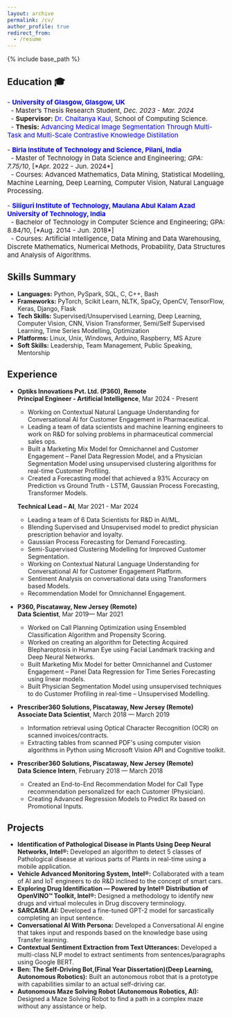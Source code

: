 ```yaml
---
layout: archive
permalink: /cv/
author_profile: true
redirect_from:
  - /resume
---
```


{% include base_path %}
## Education 🎓

<p style="font-size: 15px; color: #1B1212">
- <strong><a href="https://www.gla.ac.uk/" style="color: blue; text-decoration: none;">University of Glasgow, Glasgow, UK</a></strong><br>
&nbsp;&nbsp;- Master’s Thesis Research Student, <em>Dec. 2023 - Mar. 2024</em><br>
&nbsp;&nbsp;- <strong>Supervisor:</strong> <a href="https://scholar.google.com/citations?user=GAGMBAwAAAAJ&hl=en" style="color: blue; text-decoration: none;">Dr. Chaitanya Kaul</a>, School of Computing Science.<br>
&nbsp;&nbsp;- <strong>Thesis:</strong> <a href="https://arxiv.org/abs/2406.03173" style="color: blue; text-decoration: none;">Advancing Medical Image Segmentation Through Multi-Task and Multi-Scale Contrastive Knowledge Distillation</a>
</p>

<p style="font-size: 15px; color: #1B1212">
- <strong><a href="http://www.bits-pilani.ac.in/" style="color: blue; text-decoration: none;">Birla Institute of Technology and Science, Pilani, India</a></strong><br>
&nbsp;&nbsp;- Master of Technology in Data Science and Engineering; <em>GPA: 7.75/10</em>, [*Apr. 2022 - Jun. 2024*]<br>
&nbsp;&nbsp;- Courses: Advanced Mathematics, Data Mining, Statistical Modelling, Machine Learning, Deep Learning, Computer Vision, Natural Language Processing.
</p>

<p style="font-size: 15px; color: #1B1212">
- <strong><a href="https://sittechno.org/" style="color: blue; text-decoration: none;">Siliguri Institute of Technology, Maulana Abul Kalam Azad University of Technology, India</a></strong><br>
&nbsp;&nbsp;- Bachelor of Technology in Computer Science and Engineering; GPA: 8.84/10, [*Aug. 2014 - Jun. 2018*]<br>
&nbsp;&nbsp;- Courses: Artificial Intelligence, Data Mining and Data Warehousing, Discrete Mathematics, Numerical Methods, Probability, Data Structures and Analysis of Algorithms.
</p>

## Skills Summary

- **Languages:** Python, PySpark, SQL, C, C++, Bash
- **Frameworks:** PyTorch, Scikit Learn, NLTK, SpaCy, OpenCV, TensorFlow, Keras, Django, Flask
- **Tech Skills:** Supervised/Unsupervised Learning, Deep Learning, Computer Vision, CNN, Vision Transformer, Semi/Self Supervised Learning, Time Series Modelling, Optimization
- **Platforms:** Linux, Unix, Windows, Arduino, Raspberry, MS Azure
- **Soft Skills:** Leadership, Team Management, Public Speaking, Mentorship

## Experience

- **Optiks Innovations Pvt. Ltd. (P360), Remote**  
  **Principal Engineer - Artificial Intelligence**, Mar 2024 - Present  
  - Working on Contextual Natural Language Understanding for Conversational AI for Customer Engagement in Pharmaceutical.  
  - Leading a team of data scientists and machine learning engineers to work on R&D for solving problems in pharmaceutical commercial sales ops.  
  - Built a Marketing Mix Model for Omnichannel and Customer Engagement – Panel Data Regression Model, and a Physician Segmentation Model using unsupervised clustering algorithms for real-time Customer Profiling.  
  - Created a Forecasting model that achieved a 93% Accuracy on Prediction vs Ground Truth - LSTM, Gaussian Process Forecasting, Transformer Models.

  **Technical Lead – AI**, Mar 2021 - Mar 2024  
  - Leading a team of 6 Data Scientists for R&D in AI/ML.  
  - Blending Supervised and Unsupervised model to predict physician prescription behavior and loyalty.  
  - Gaussian Process Forecasting for Demand Forecasting.  
  - Semi-Supervised Clustering Modelling for Improved Customer Segmentation.  
  - Working on Contextual Natural Language Understanding for Conversational AI for Customer Engagement Platform.  
  - Sentiment Analysis on conversational data using Transformers based Models.  
  - Recommendation Model for Omnichannel Engagement.

- **P360, Piscataway, New Jersey (Remote)**  
  **Data Scientist**, Mar 2019— Mar 2021  
  - Worked on Call Planning Optimization using Ensembled Classification Algorithm and Propensity Scoring.  
  - Worked on creating an algorithm for Detecting Acquired Blepharoptosis in Human Eye using Facial Landmark tracking and Deep Neural Networks.  
  - Built Marketing Mix Model for better Omnichannel and Customer Engagement – Panel Data Regression for Time Series Forecasting using linear models.  
  - Built Physician Segmentation Model using unsupervised techniques to do Customer Profiling in real-time – Unsupervised Modelling.

- **Prescriber360 Solutions, Piscataway, New Jersey (Remote)**  
  **Associate Data Scientist**, March 2018 — March 2019  
  - Information retrieval using Optical Character Recognition (OCR) on scanned invoices/contracts.  
  - Extracting tables from scanned PDF's using computer vision algorithms in Python using Microsoft Vision API and Cognitive toolkit.

- **Prescriber360 Solutions, Piscataway, New Jersey (Remote)**  
  **Data Science Intern**, February 2018 — March 2018  
  - Created an End-to-End Recommendation Model for Call Type recommendation personalized for each Customer (Physician).  
  - Creating Advanced Regression Models to Predict Rx based on Promotional Inputs.

## Projects

- **Identification of Pathological Disease in Plants Using Deep Neural Networks, Intel®:** Developed an algorithm to detect 5 classes of Pathological disease at various parts of Plants in real-time using a mobile application.
- **Vehicle Advanced Monitoring System, Intel®:** Collaborated with a team of AI and IoT engineers to do R&D inclined to the concept of smart cars.
- **Exploring Drug Identification — Powered by Intel® Distribution of OpenVINO™ Toolkit, Intel®:** Designed a methodology to identify new drugs and virtual molecules in Drug discovery terminology.
- **SARCASM.AI:** Developed a fine-tuned GPT-2 model for sarcastically completing an input sentence.
- **Conversational AI With Persona:** Developed a Conversational AI engine that takes input and responds based on the knowledge base using Transfer learning.
- **Contextual Sentiment Extraction from Text Utterances:** Developed a multi-class NLP model to extract sentiments from sentences/paragraphs using Google BERT.
- **Ben: The Self-Driving Bot,(Final Year Dissertation)(Deep Learning, Autonomous Robotics):** Built an autonomous robot that is a prototype with capabilities similar to an actual self-driving car.
- **Autonomous Maze Solving Robot (Autonomous Robotics, AI):** Designed a Maze Solving Robot to find a path in a complex maze without any assistance or help.

